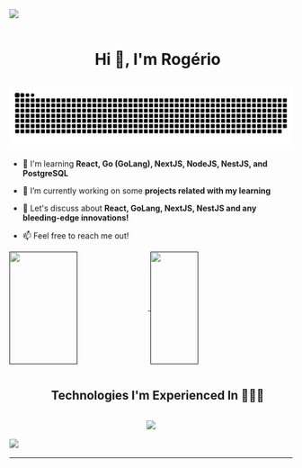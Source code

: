 
<!--horizontal divider(gradiant)-->
<img src="https://user-images.githubusercontent.com/73097560/115834477-dbab4500-a447-11eb-908a-139a6edaec5c.gif">

<!--h1 without bottom border-->
<div id="user-content-toc">
  <ul align="center">
    <summary><h1 style="display: inline-block">Hi 👋, I'm Rogério</h1></summary>
  </ul>
</div>


<!--- snake -->
<div align="center">
  <img  src="https://raw.githubusercontent.com/platane/snk/output/github-contribution-grid-snake-dark.svg"
       alt="snake" /></a>
</div>

<!--Intro start-->
- 🚀 I'm learning **React, Go (GoLang), NextJS, NodeJS, NestJS, and PostgreSQL**

- 🔭 I’m currently working on some **projects related with my learning**

- 💬 Let's discuss about **React, GoLang, NextJS, NestJS and any bleeding-edge innovations!**

- 📫 Feel free to reach me out!
<!--Intro end-->

<!--Stats-->
<a href="">
  <img width="49%" height=200 align="center" src="https://github-readme-stats.vercel.app/api?username=rogeriopiatek&theme=transparent" />
</a>
<a href="">
  <img width="41%" height=200 align="center" src="https://github-readme-stats.vercel.app/api/top-langs?username=rogeriopiatek&layout=compact&langs_count=8&card_width=320&theme=transparent" />
</a>

<!--h1 without bottom border-->
<div id="user-content-toc">
  <ul align="center">
    <summary><h2 style="display: inline-block">Technologies I'm Experienced In 👨🏻‍💻</h2></summary>
  </ul>
</div>
<!--tech stack icons-->
<p align="center">
  <a href="https://skillicons.dev">
    <img src="https://skillicons.dev/icons?i=linux,react,golang,nextjs,tailwind,nodejs,ts,nestjs,git,github,html,css,js,express,postgres,postman&perline=16&theme=dark" />
  </a>
</p>

<!--horizontal divider(gradiant)-->
<img src="https://user-images.githubusercontent.com/73097560/115834477-dbab4500-a447-11eb-908a-139a6edaec5c.gif">

----------------------------------------------------------------------
